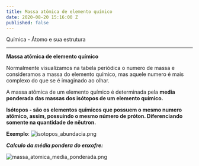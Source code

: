```yaml
---
title: Massa atômica de elemento químico
date: 2020-08-20 15:16:00 Z
published: false
---
```


Química - Átomo e sua estrutura

<!--more-->

---
**Massa atômica de elemento químico**

Normalmente visualizamos na tabela periódica o numero de massa e consideramos a massa do elemento químico, mas aquele numero é mais complexo do que se é imaginado ao olhar.

A massa atômica de um elemento químico é determinada pela **media ponderada das massas dos isótopos de um elemento químico.**

**Isótopos -  são os elementos químicos que possuem o mesmo numero atômico, assim, possuindo o mesmo número de próton. Diferenciando somente na quantidade de nêutron.**

**Exemplo**:
![isotopos_abundacia.png](/uploads/isotopos_abundacia.png)



***Calculo da média pondera do enxofre:***

![massa_atomica_media_ponderada.png](/uploads/massa_atomica_media_ponderada.png)
